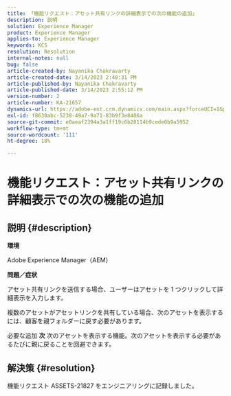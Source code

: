 ```yaml
---
title: 「機能リクエスト：アセット共有リンクの詳細表示での次の機能の追加」
description: 説明
solution: Experience Manager
product: Experience Manager
applies-to: Experience Manager
keywords: KCS
resolution: Resolution
internal-notes: null
bug: false
article-created-by: Nayanika Chakravarty
article-created-date: 3/14/2023 2:40:31 PM
article-published-by: Nayanika Chakravarty
article-published-date: 3/14/2023 2:55:12 PM
version-number: 2
article-number: KA-21657
dynamics-url: https://adobe-ent.crm.dynamics.com/main.aspx?forceUCI=1&pagetype=entityrecord&etn=knowledgearticle&id=3f5b4c26-76c2-ed11-83ff-6045bd006a22
exl-id: f8630abc-5238-49a7-9a71-83b9f3e8406a
source-git-commit: e0aeaf2394a3a1ff19c6b28114b9cede0b9a5952
workflow-type: tm+mt
source-wordcount: '111'
ht-degree: 18%

---
```


# 機能リクエスト：アセット共有リンクの詳細表示での次の機能の追加

## 説明 {#description}


<b>環境</b>

Adobe Experience Manager（AEM）

<b>問題／症状</b>

アセット共有リンクを送信する場合、ユーザーはアセットを 1 つクリックして詳細表示を入力します。

複数のアセットがアセットリンクを共有している場合、次のアセットを表示するには、顧客を親フォルダーに戻す必要があります。

必要な追加 <b>次</b> 次のアセットを表示する機能。次のアセットを表示する必要があるたびに親に戻ることを回避できます。


## 解決策 {#resolution}


機能リクエスト ASSETS-21827 をエンジニアリングに記録しました。

